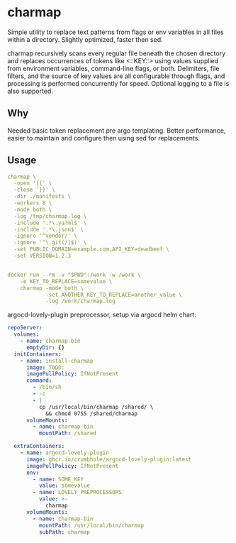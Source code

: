 # charmap

Simple utility to replace text patterns from flags or env variables in all files within a directory. Slightly optimized, faster then sed.

charmap recursively scans every regular file beneath the chosen directory and replaces occurrences of tokens like <::KEY::> using values supplied from environment variables, command-line flags, or both. Delimiters, file filters, and the source of key values are all configurable through flags, and processing is performed concurrently for speed. Optional logging to a file is also supported.

## Why

Needed basic token replacement pre argo templating. Better performance, easier to maintain and configure then using sed for replacements.

## Usage

```yaml
charmap \
  -open '{{' \
  -close '}}' \
  -dir ./manifests \
  -workers 8 \
  -mode both \
  -log /tmp/charmap.log \
  -include '.*\.ya?ml$' \
  -include '.*\.json$' \
  -ignore '^vendor/' \
  -ignore '^\.git(/|$)' \
  -set PUBLIC_DOMAIN=example.com,API_KEY=deadbeef \
  -set VERSION=1.2.3


docker run --rm -v "$PWD":/work -w /work \
    -e KEY_TO_REPLACE=somevalue \
    charmap -mode both \
            -set ANOTHER_KEY_TO_REPLACE=another_value \
            -log /work/charmap.log
```

argocd-lovely-plugin preprocessor, setup via argocd helm chart:

```yaml
repoServer:
  volumes:
    - name: charmap-bin
      emptyDir: {}
  initContainers:
    - name: install-charmap
      image: TODO:
      imagePullPolicy: IfNotPresent
      command:
        - /bin/sh
        - -c
        - |
          cp /usr/local/bin/charmap /shared/ \
            && chmod 0755 /shared/charmap
      volumeMounts:
        - name: charmap-bin
          mountPath: /shared

  extraContainers:
    - name: argocd-lovely-plugin
      image: ghcr.io/crumbhole/argocd-lovely-plugin:latest
      imagePullPolicy: IfNotPresent
      env:
        - name: SOME_KEY
          value: somevalue
        - name: LOVELY_PREPROCESSORS
          value: >-
            charmap
      volumeMounts:
        - name: charmap-bin
          mountPath: /usr/local/bin/charmap
          subPath: charmap
```
